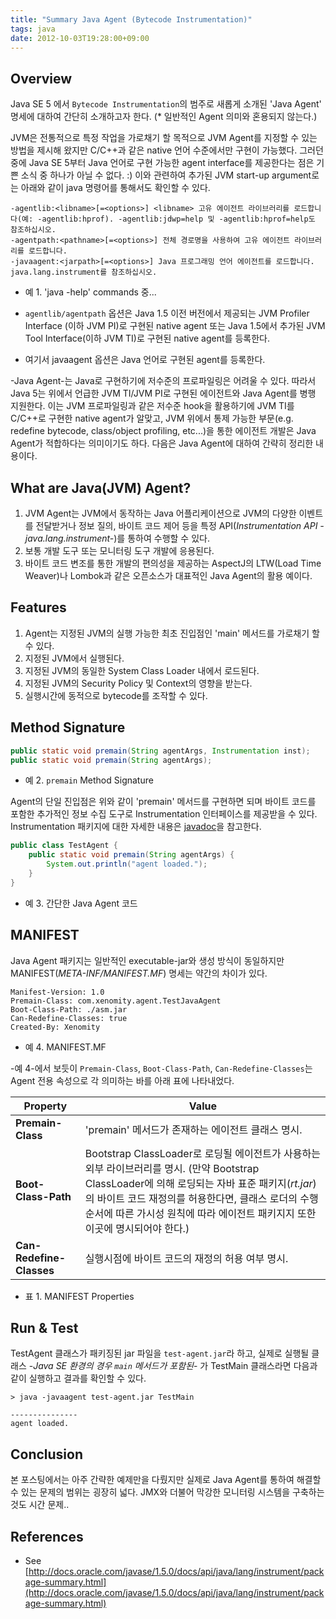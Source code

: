 ```yaml
---
title: "Summary Java Agent (Bytecode Instrumentation)"
tags: java
date: 2012-10-03T19:28:00+09:00
---
```


## Overview
Java SE 5 에서 `Bytecode Instrumentation`의 범주로 새롭게 소개된 'Java Agent' 명세에 대하여 간단히 소개하고자 한다. (* 일반적인 Agent 의미와 혼용되지 않는다.)

JVM은 전통적으로 특정 작업을 가로채기 할 목적으로 JVM Agent를 지정할 수 있는 방법을 제시해 왔지만 C/C++과 같은 native 언어 수준에서만 구현이 가능했다. 그러던 중에 Java SE 5부터 Java 언어로 구현 가능한 agent interface를 제공한다는 점은 기쁜 소식 중 하나가 아닐 수 없다. :) 이와 관련하여 추가된 JVM start-up argument로는 아래와 같이 java 명령어를 통해서도 확인할 수 있다.

```
-agentlib:<libname>[=<options>] <libname> 고유 에이전트 라이브러리를 로드합니다(예: -agentlib:hprof). -agentlib:jdwp=help 및 -agentlib:hprof=help도 참조하십시오.
-agentpath:<pathname>[=<options>] 전체 경로명을 사용하여 고유 에이전트 라이브러리를 로드합니다.
-javaagent:<jarpath>[=<options>] Java 프로그래밍 언어 에이전트를 로드합니다. java.lang.instrument를 참조하십시오.
```
- 예 1. 'java -help' commands 중...

- `agentlib/agentpath` 옵션은 Java 1.5 이전 버전에서 제공되는 JVM Profiler Interface (이하 JVM PI)로 구현된 native agent 또는 Java 1.5에서 추가된 JVM Tool Interface(이하 JVM TI)로 구현된 native agent를 등록한다.
- 여기서 javaagent 옵션은 Java 언어로 구현된 agent를 등록한다.

-Java Agent-는 Java로 구현하기에 저수준의 프로파일링은 어려울 수 있다. 따라서 Java 5는 위에서 언급한 JVM TI/JVM PI로 구현된 에이전트와 Java Agent를 병행 지원한다. 이는 JVM 프로파일링과 같은 저수준 hook을 활용하기에 JVM TI를 C/C++로 구현한 native agent가 알맞고, JVM 위에서 통제 가능한 부문(e.g. redefine bytecode, class/object profiling, etc...)을 통한 에이전트 개발은 Java Agent가 적합하다는 의미이기도 하다. 다음은 Java Agent에 대하여 간략히 정리한 내용이다.

## What are Java(JVM) Agent?
1. JVM Agent는 JVM에서 동작하는 Java 어플리케이션으로 JVM의 다양한 이벤트를 전달받거나 정보 질의, 바이트 코드 제어 등을 특정 API(_Instrumentation API -java.lang.instrument-_)를 통하여 수행할 수 있다.
2. 보통 개발 도구 또는 모니터링 도구 개발에 응용된다.
3. 바이트 코드 변조를 통한 개발의 편의성을 제공하는 AspectJ의 LTW(Load Time Weaver)나 Lombok과 같은 오픈소스가 대표적인 Java Agent의 활용 예이다.

## Features
1. Agent는 지정된 JVM의 실행 가능한 최초 진입점인 'main' 메서드를 가로채기 할 수 있다.
2. 지정된 JVM에서 실행된다.
3. 지정된 JVM의 동일한 System Class Loader 내에서 로드된다.
4. 지정된 JVM의 Security Policy 및 Context의 영향을 받는다.
5. 실행시간에 동적으로 bytecode를 조작할 수 있다.

## Method Signature
```java
public static void premain(String agentArgs, Instrumentation inst);
public static void premain(String agentArgs);
```

- 예 2. `premain` Method Signature

Agent의 단일 진입점은 위와 같이 'premain' 메서드를 구현하면 되며 바이트 코드를 포함한 추가적인 정보 수집 도구로 Instrumentation 인터페이스를 제공받을 수 있다. Instrumentation 패키지에 대한 자세한 내용은 [javadoc](http://docs.oracle.com/javase/1.5.0/docs/api/java/lang/instrument/package-summary.html)을 참고한다.

```java
public class TestAgent {
    public static void premain(String agentArgs) {
        System.out.println("agent loaded.");
    }
}
```
- 예 3. 간단한 Java Agent 코드

## MANIFEST
Java Agent 패키지는 일반적인 executable-jar와 생성 방식이 동일하지만 MANIFEST(_META-INF/MANIFEST.MF_) 명세는 약간의 차이가 있다.
```
Manifest-Version: 1.0
Premain-Class: com.xenomity.agent.TestJavaAgent
Boot-Class-Path: ./asm.jar
Can-Redefine-Classes: true
Created-By: Xenomity
```
- 예 4. MANIFEST.MF

-예 4-에서 보듯이 `Premain-Class`, `Boot-Class-Path`, `Can-Redefine-Classes`는 Agent 전용 속성으로 각 의미하는 바를 아래 표에 나타내었다.

| Property | Value |
|-|-|
| **Premain-Class** | 'premain' 메서드가 존재하는 에이전트 클래스 명시. |
| **Boot-Class-Path** | Bootstrap ClassLoader로 로딩될 에이전트가 사용하는 외부 라이브러리를 명시. (만약 Bootstrap ClassLoader에 의해 로딩되는 자바 표준 패키지(_rt.jar_)의 바이트 코드 재정의를 허용한다면, 클래스 로더의 수행 순서에 따른 가시성 원칙에 따라 에이전트 패키지지 또한 이곳에 명시되어야 한다.) |
| **Can-Redefine-Classes** | 실행시점에 바이트 코드의 재정의 허용 여부 명시. |
- 표 1. MANIFEST Properties

## Run & Test
TestAgent 클래스가 패키징된 jar 파일을 `test-agent.jar`라 하고, 실제로 실행될 클래스 -_Java SE 환경의 경우 `main` 메서드가 포함된_- 가 TestMain 클래스라면 다음과 같이 실행하고 결과를 확인할 수 있다.
```
> java -javaagent test-agent.jar TestMain
 
---------------
agent loaded.
```

## Conclusion
본 포스팅에서는 아주 간략한 예제만을 다뤘지만 실제로 Java Agent를 통하여 해결할 수 있는 문제의 범위는 굉장히 넓다. JMX와 더불어 막강한 모니터링 시스템을 구축하는 것도 시간 문제..

## References
- See [http://docs.oracle.com/javase/1.5.0/docs/api/java/lang/instrument/package-summary.html](http://docs.oracle.com/javase/1.5.0/docs/api/java/lang/instrument/package-summary.html)

